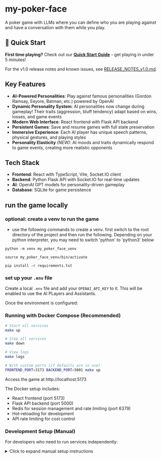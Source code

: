 # my-poker-face
A poker game with LLMs where you can define who you are playing against 
and have a conversation with them while you play.

## 🚀 Quick Start

**First time playing?** Check out our **[Quick Start Guide](QUICK_START.md)** - get playing in under 5 minutes!

For the v1.0 release notes and known issues, see [RELEASE_NOTES_v1.0.md](RELEASE_NOTES_v1.0.md).

## Key Features

- **AI-Powered Personalities**: Play against famous personalities (Gordon Ramsay, Eeyore, Batman, etc.) powered by OpenAI
- **Dynamic Personality System**: AI personalities now change during gameplay! Their traits (aggression, bluff tendency) adapt based on wins, losses, and game events
- **Modern Web Interface**: React frontend with Flask API backend
- **Persistent Games**: Save and resume games with full state preservation
- **Immersive Experience**: Each AI player has unique speech patterns, physical gestures, and playing styles
- **Personality Elasticity** *(NEW)*: AI moods and traits dynamically respond to game events, creating more realistic opponents

## Tech Stack
- **Frontend**: React with TypeScript, Vite, Socket.IO client
- **Backend**: Python Flask API with Socket.IO for real-time updates
- **AI**: OpenAI GPT models for personality-driven gameplay
- **Database**: SQLite for game persistence

## run the game locally
### optional: create a venv to run the game

- use the following commands to create a venv. first switch to the root 
directory of the project and then run the following. Depending on your 
python interpreter, you may need to switch 'python' to 'python3' below

`python -m venv my_poker_face_venv`

`source my_poker_face_venv/bin/activate`

`pip install -r requirements.txt`

### set up your `.env` file
Create a local `.env` file and add your `OPENAI_API_KEY` to it. 
This will be enabled to use the AI PLayers and Assistants.

Once the environment is configured:

### Running with Docker Compose (Recommended)

```bash
# Start all services
make up

# Stop all services
make down

# View logs
make logs

# With custom ports (if defaults are in use)
FRONTEND_PORT=3173 BACKEND_PORT=5001 make up
```

Access the game at http://localhost:5173

The Docker setup includes:
- React frontend (port 5173)
- Flask API backend (port 5000)
- Redis for session management and rate limiting (port 6379)
- Hot-reloading for development
- API rate limiting for cost control

### Development Setup (Manual)

For developers who need to run services independently:

<details>
<summary>Click to expand manual setup instructions</summary>

1. **Backend API**:
```bash
python -m flask_app.ui_web
```

2. **Frontend** (in a new terminal):
```bash
cd react/react
npm install
npm run dev
```

3. **Access**:
- Frontend: http://localhost:5173
- API: http://localhost:5000
</details>
